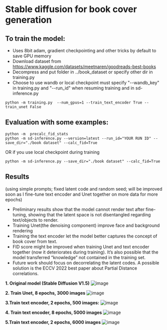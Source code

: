 # Stable diffusion for book cover generation
## To train the model: 
- Uses 8bit adam, gradient checkpointing and other tricks by default to save GPU memory
- Download dataset from https://www.kaggle.com/datasets/meetnaren/goodreads-best-books
- Decompress and put folder in ../book_dataset or specify other dir in training.py
- Choose to use wandb or local checkpoint must specify "--wandb_key" in training.py and "--run_id" when resuming training and in sd-inference.py
```
python -m training.py  --num_gpus=1 --train_text_encoder True --train_unet False
```
## Evaluation with some examples: 
```
python -m  precalc_fid_stats
python -m sd-inference.py --version=latest --run_id="YOUR RUN ID" --save_dir="./book dataset" --calc_fid=True 
```
OR if you use local checkpoint during training
```
python -m sd-inference.py --save_dir="./book dataset" --calc_fid=True 
```
## Results 
(using simple prompts; fixed latent code and random seed; will be improved soon as I fine-tune text encoder and Unet together on more data for more epochs)
- Preliminary results show that the model cannot render text after fine-tuning, showing that the latent space is not disentangled regarding text/objects to render.
- Training Unet(the denoising component) improve face and background rendering
- Training the text encoder let the model better captures the concept of book cover from text.
- FID score might be improved when training Unet and text encoder together (now it deteriorates during training). It’s also possible that the model transferred “knowledge” not contained in the training set. 
- Future work should focus on decorrelating the latent codes. A possible solution is the ECCV 2022 best paper about Partial Distance correlations.

**1. Original model (Stable Diffusion V1.5)**
![image](https://user-images.githubusercontent.com/87317405/209904767-8c74d1c0-e7d8-4145-bade-c3a51cf7721c.png)

**2. Train Unet, 8 epochs, 3000 images**
![image](https://user-images.githubusercontent.com/87317405/209904785-56de384f-5b2f-4c87-9c5c-8e9572986427.png)

**3.Train text encoder, 2 epochs, 500 images:**
![image](https://user-images.githubusercontent.com/87317405/209904830-ddfe2481-cb29-472a-be28-ffad10967316.png)

**4. Train text encoder, 8 epochs, 5000 images**
![image](https://user-images.githubusercontent.com/87317405/209904954-a726502c-6f1a-46d3-8c25-1cdb7c0ebc67.png)

**5.Train text encoder, 2 epochs, 6000 images**
![image](https://user-images.githubusercontent.com/87317405/209907410-0fff405c-2628-4f35-8711-5dfa06c3cfd2.png)
